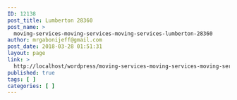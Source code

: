 ```yaml
---
ID: 12138
post_title: Lumberton 28360
post_name: >
  moving-services-moving-services-moving-services-lumberton-28360
author: mrgabonijeff@gmail.com
post_date: 2018-03-28 01:51:31
layout: page
link: >
  http://localhost/wordpress/moving-services-moving-services-moving-services-lumberton-28360/
published: true
tags: [ ]
categories: [ ]
---
```

